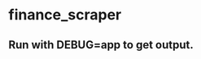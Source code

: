 finance_scraper
===============

Run with DEBUG=app to get output.
-----------------------------------
